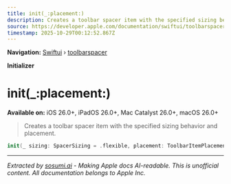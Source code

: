 ```yaml
---
title: init(_:placement:)
description: Creates a toolbar spacer item with the specified sizing behavior and placement.
source: https://developer.apple.com/documentation/swiftui/toolbarspacer/init(_:placement:)
timestamp: 2025-10-29T00:12:52.867Z
---
```


**Navigation:** [Swiftui](/documentation/swiftui) › [toolbarspacer](/documentation/swiftui/toolbarspacer)

**Initializer**

# init(_:placement:)

**Available on:** iOS 26.0+, iPadOS 26.0+, Mac Catalyst 26.0+, macOS 26.0+

> Creates a toolbar spacer item with the specified sizing behavior and placement.

```swift
init(_ sizing: SpacerSizing = .flexible, placement: ToolbarItemPlacement = .automatic)
```

---

*Extracted by [sosumi.ai](https://sosumi.ai) - Making Apple docs AI-readable.*
*This is unofficial content. All documentation belongs to Apple Inc.*
